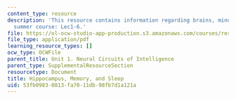 ```yaml
---
content_type: resource
description: 'This resource contains information regarding brains, minds and machines
  summer course: Lec1-6.'
file: https://ol-ocw-studio-app-production.s3.amazonaws.com/courses/res-9-003-brains-minds-and-machines-summer-course-summer-2015/53fb09830813fa7011db98fb7d1a121a_MITRES_9_003SUM15_Lec1-6.pdf
file_type: application/pdf
learning_resource_types: []
ocw_type: OCWFile
parent_title: Unit 1. Neural Circuits of Intelligence
parent_type: SupplementalResourceSection
resourcetype: Document
title: Hippocampus, Memory, and Sleep
uid: 53fb0983-0813-fa70-11db-98fb7d1a121a
---
```

